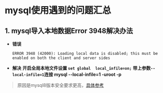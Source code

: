 # mysql使用遇到的问题汇总


## 1. mysql导入本地数据Error 3948解决办法 

- **错误**

  ```shell
  ERROR 3948 (42000): Loading local data is disabled; this must be enabled on both the client and server sides
  ```

- **解决**
  **开启全局本地文件设置 `set global  local_infile=on;`**
  **带上参数`--local-infile=1`连接 mysql --local-infile=1 -uroot -p**

> 原因是mysql8版本安全要求更高，[具体参考](https://www.zhihu.com/question/426972214)


